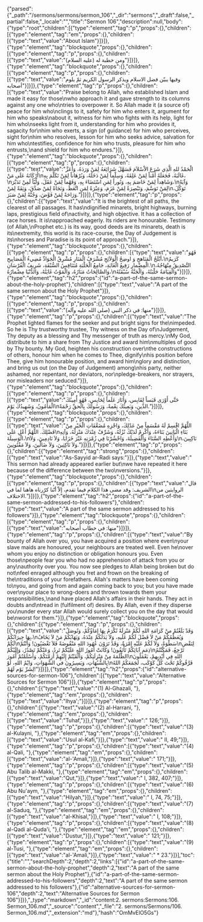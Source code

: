 {"parsed":{"_path":"/sermons/sermons/sermon_106","_dir":"sermons","_draft":false,"_partial":false,"_locale":"","title":"Sermon 106","description":null,"body":{"type":"root","children":[{"type":"element","tag":"p","props":{},"children":[{"type":"element","tag":"em","props":{},"children":[{"type":"text","value":"About Islam"}]}]},{"type":"element","tag":"blockquote","props":{},"children":[{"type":"element","tag":"p","props":{},"children":[{"type":"text","value":"ومن خطبة له (عليه السلام)"}]}]},{"type":"element","tag":"blockquote","props":{},"children":[{"type":"element","tag":"p","props":{},"children":[{"type":"text","value":"وفيها يبيّن فضل الاسلام ويذكر الرسول الكريم ثمّ يلوم أصحابه"}]}]},{"type":"element","tag":"p","props":{},"children":[{"type":"text","value":"Praise belong to Allah, who established Islam and made it easy for those\nwho approach it and gave strength to its columns against any one who\ntries to overpower it. So Allah made it (a source of) peace for him who\nclings to it, safety for him who enters it, argument for him who speaks\nabout it, witness for him who fights with its help, light for him who\nseeks light from it, understanding for him who provides it, sagacity for\nhim who exerts, a sign (of guidance) for him who perceives, sight for\nhim who resolves, lesson for him who seeks advice, salvation for him who\ntestifies, confidence for him who trusts, pleasure for him who entrusts,\nand shield for him who endures."}]},{"type":"element","tag":"blockquote","props":{},"children":[{"type":"element","tag":"p","props":{},"children":[{"type":"text","value":"الْحَمْدُ للهِ الَّذِي شَرَعَ الاْسْلاَمَ فَسَهَّلَ شَرَائِعَهُ لِمَنْ وَرَدَهُ، وَأَعَزَّ أَرْكَانَهُ عَلَى مَنْ\nغَالَبَهُ، فَجَعَلَهُ أَمْناً لِمَنْ عَلِقَهُ، وَسِلْماً لِمَنْ دَخَلَهُ، وَبُرْهَاناً لِمَنْ تَكَلَّمَ بِهِ،\nوَشَاهِداً لِمَنْ خَاصَمَ بِهِ، وَنُوراً لِمَنِ اسْتَضَاءَ بِهِ، وَفَهْماً لِمَنْ عَقَلَ، وَلُبّاً لَمِنْ تَدَبَّرَ،\nوَآيَةً لِمَنْ تَوَسَّمَ، وَتَبْصِرَةً لِمَنْ عَزَمَ، وَعِبْرَةً لِمَنِ اتَّعَظَ، وَنَجَاةً لِمَنْ صَدَّقَ، وَثِقَةً لِمَنْ\nتَوَكَّلَ، وَرَاحَةً لِمَنْ فَوَّضَ، وَجُنَّةً لِمَنْ صَبَرَ."}]}]},{"type":"element","tag":"p","props":{},"children":[{"type":"text","value":"It is the brightest of all paths, the clearest of all passages. It has\ndignified minarets, bright highways, burning laps, prestigious field of\nactivity, and high objective. It has a collection of race horses. It is\napproached eagerly. Its riders are honourable. Testimony (of Allah,\nProphet etc.) is its way, good deeds are its minarets, death is its\nextremity, this world is its race-course, the Day of Judgement is its\nhorses and Paradise is its point of approach."}]},{"type":"element","tag":"blockquote","props":{},"children":[{"type":"element","tag":"p","props":{},"children":[{"type":"text","value":"فَهُوَ أبْلَجُ الْمَنَاهجِ وَ اوضِحُ الْوَلاَئِجِ مُشْرَفُ الْمَنَارِ مُشْرِقُ الْجَوَادِّ مُضِيءُ الْمَصَابِيحِ،\nكَرَيمُ الْمِضْمارِ رَفِيعُ الْغَايَةِ، جَامِعُ الْحَلْبَةِ مُتَنَافِسُ السُّبْقَةِ، شَرِيفُ الْفُرْسَانِ.\nالتَّصْدِيقُ مِنْهَاجُهُ، وَالصَّالِحَاتُ مَنَارُهُ، وَالْمَوْتُ غَايَتُهُ، وَالدُّنْيَا مِضْمارُهُ،\nوَالْقِيَامَةُ حَلْبَتُهُ، وَالْجَنَّةُ سُبْقَتُهُ"}]}]},{"type":"element","tag":"h2","props":{"id":"a-part-of-the-same-sermon-about-the-holy-prophet"},"children":[{"type":"text","value":"A part of the same sermon about the Holy Prophet"}]},{"type":"element","tag":"blockquote","props":{},"children":[{"type":"element","tag":"p","props":{},"children":[{"type":"text","value":"منها: في ذكر النبي (صلى الله عليه وآله)"}]}]},{"type":"element","tag":"p","props":{},"children":[{"type":"text","value":"The Prophet lighted flames for the seeker and put bright signs for the\nimpeded. So he is Thy trustworthy trustee, Thy witness on the Day of\nJudgement, Thy deputy as a blessing and Thy messenger of truth as mercy.\nMy God, distribute to him a share from Thy Justice and award him\nmultiples of good by Thy bounty. My God, heighten his construction over\nthe constructions of others, honour him when he comes to Thee, dignify\nhis position before Thee, give him honourable position, and award him\nglory and distinction, and bring us out (on the Day of Judgement) among\nhis party, neither ashamed, nor repentant, nor deviators, nor\npledge-breakers, nor strayers, nor misleaders nor seduced."}]},{"type":"element","tag":"blockquote","props":{},"children":[{"type":"element","tag":"p","props":{},"children":[{"type":"text","value":"حَتَّى أَوْرَى قَبَساً لِقَابِس، وَأَنَارَ عَلَماً لِحَابِس، فَهُوَ أَمِينُكَ الْمَأْمُونُ، وَشَهِيدُكَ يَوْمَ\nالدِّينِ، وَبَعِيثُكَ نِعْمةً، وَرَسُولُكَ بِالْحقِّ رَحْمَةً."}]}]},{"type":"element","tag":"blockquote","props":{},"children":[{"type":"element","tag":"p","props":{},"children":[{"type":"text","value":"اللَّهُمَّ اقْسِمْ لَهُ مَقْسَماً مِنْ عَدْلِكَ، وَاجْزِهِ مُضَعَّفَاتِ الْخَيْرِ مِنْ فَضْلِكَ. اللَّهُمَّ أَعْلِ عَلَى\nبَنَاءِ الْبَانِينَ بَنَاءَهُ، وَأَكْرِمْ لَدَيْكَ نُزُلَهُ، وَشَرِّفْ عِنْدَكَ مَنْزِلَهُ، وَآتِهِ الْوَسِيلَةَ،\nوَأَعْطِهِ السَّنَاءَ وَالْفَضِيلَةَ، وَاحْشُرْنَا فِي زُمْرَتِهِ غَيْرَ خَزَايَا، وَلاَ نَادِمِينَ، وَلاَ\nنَاكِبِينَ، وَلاَ نَاكِثِينَ، وَلاَ ضَالِّينَ، وَلاَ مَفْتُونِينَ."}]}]},{"type":"element","tag":"p","props":{},"children":[{"type":"element","tag":"strong","props":{},"children":[{"type":"text","value":"As-Sayyid ar-Radi says:"}]},{"type":"text","value":" This sermon had already appeared earlier but\nwe have repeated it here because of the difference between the two\nversions."}]},{"type":"element","tag":"blockquote","props":{},"children":[{"type":"element","tag":"p","props":{},"children":[{"type":"text","value":"قال الشريف: وقد مضى هذا الكلام فيما تقدم، إلاّ أنّنا كرّرناه هاهنا لما في\nالروايتين من الاختلاف."}]}]},{"type":"element","tag":"h2","props":{"id":"a-part-of-the-same-sermon-addressed-to-his-followers"},"children":[{"type":"text","value":"A part of the same sermon addressed to his followers"}]},{"type":"element","tag":"blockquote","props":{},"children":[{"type":"element","tag":"p","props":{},"children":[{"type":"text","value":"منها: في خطاب أصحابه"}]}]},{"type":"element","tag":"p","props":{},"children":[{"type":"text","value":"By bounty of Allah over you, you have acquired a position where even\nyour slave maids are honoured, your neighbours are treated well. Even he\nover whom you enjoy no distinction or obligation honours you. Even those\npeople fear you who had no apprehension of attack from you or any\nauthority over you. You now see pledges to Allah being broken but do not\nfeel enraged although you fret and frown on the breaking of the\ntraditions of your forefathers. Allah's matters have been coming to\nyou, and going from and again coming back to you; but you have made over\nyour place to wrong-doers and thrown towards them your responsibilities,\nand have placed Allah's affairs in their hands. They act in doubts and\ntread in (fulfilment of) desires. By Allah, even if they disperse you\nunder every star Allah would surely collect you on the day that would be\nworst for them."}]},{"type":"element","tag":"blockquote","props":{},"children":[{"type":"element","tag":"p","props":{},"children":[{"type":"text","value":"وَقَدْ بَلَغْتُمْ منْ كَرَامَةِ اللهِ لَكُمْ مَنْزِلَةً تُكْرَمُ بِهَا إِمَاؤُكُمْ، وَتُوصَلُ بِهَا جِيرَانُكُمْ،\nوَيُعَظِّمُكُمْ مَنْ لاَ فَضْلَ لَكُمْ عَلَيهِ، وَلاَ يَدَلَكُمْ عِنْدَهُ، وَيَهَابُكُمْ مَنْ لاَ يَخَافُ لَكُمْ\nسَطْوَةً، وَلاَ لَكُمْ عَلَيْهِ إِمْرَةٌ، وَقَدْ تَرَوْنَ عُهُودَ اللهِ مَنْقُوضَةً فَلاَ تَغْضَبُونَ! وَأَنْتُمْ\nلِنَقْضِ ذِمَمِ آبَائِكُمْ تَأْنَفُونَ! وَكَانَتْ أَمُورُ اللهِ عَلَيْكُمْ تَرِدُ، وَعَنْكُمْ تَصْدُرُ، وَإِلَيْكُمْ\nتَرْجِعُ، فَمَكَّنْتُمُ الظَّلَمَةَ مِنْ مَنْزِلَتِكُمْ، وَأَلْقَيْتُمْ إِلَيْهِمْ أَزِمَّتَكُمْ، وَأَسْلَمْتُمْ أُمُورَ\nاللهِ فِي أَيْدِيهمْ، يَعْمَلُونَ بِالشُّبُهَاتِ، وَيَسِيرُونَ في الشَّهَوَاتِ، وَايْمُ اللهِ، لَوْ\nفَرَّقُوكُمْ تَحْتَ كُلِّ كَوْكَب، لَجَمَعَكُمُ اللهُ لِشَرِّ يَوْم لَهُمْ!"}]}]},{"type":"element","tag":"h2","props":{"id":"alternative-sources-for-sermon-106"},"children":[{"type":"text","value":"Alternative Sources for Sermon 106"}]},{"type":"element","tag":"p","props":{},"children":[{"type":"text","value":"(1) Al-Ghazali, "},{"type":"element","tag":"em","props":{},"children":[{"type":"text","value":"Ihya';"}]}]},{"type":"element","tag":"p","props":{},"children":[{"type":"text","value":"(2) al-Harrani, "},{"type":"element","tag":"em","props":{},"children":[{"type":"text","value":"Tuhaf,"}]},{"type":"text","value":" 126;"}]},{"type":"element","tag":"p","props":{},"children":[{"type":"text","value":"(3) al-Kulayni, "},{"type":"element","tag":"em","props":{},"children":[{"type":"text","value":"Usul al-Kafi,"}]},{"type":"text","value":" II, 49;"}]},{"type":"element","tag":"p","props":{},"children":[{"type":"text","value":"(4) al-Qali, "},{"type":"element","tag":"em","props":{},"children":[{"type":"text","value":"al-'Amali,"}]},{"type":"text","value":" 171;"}]},{"type":"element","tag":"p","props":{},"children":[{"type":"text","value":"(5) Abu Talib al-Makki, "},{"type":"element","tag":"em","props":{},"children":[{"type":"text","value":"Qut,"}]},{"type":"text","value":" I, 382, 407;"}]},{"type":"element","tag":"p","props":{},"children":[{"type":"text","value":"(6) Abu Nu'aym, "},{"type":"element","tag":"em","props":{},"children":[{"type":"text","value":"Hilyah,"}]},{"type":"text","value":" I, 74, 75;"}]},{"type":"element","tag":"p","props":{},"children":[{"type":"text","value":"(7) al-Saduq, "},{"type":"element","tag":"em","props":{},"children":[{"type":"text","value":"al-Khisal,"}]},{"type":"text","value":" I, 108;"}]},{"type":"element","tag":"p","props":{},"children":[{"type":"text","value":"(8) al-Qadi al-Quda'i, "},{"type":"element","tag":"em","props":{},"children":[{"type":"text","value":"Dustur,"}]},{"type":"text","value":" 121;"}]},{"type":"element","tag":"p","props":{},"children":[{"type":"text","value":"(9) al-Tusi, "},{"type":"element","tag":"em","props":{},"children":[{"type":"text","value":"al-'Amali,"}]},{"type":"text","value":" * 23."}]}],"toc":{"title":"","searchDepth":2,"depth":2,"links":[{"id":"a-part-of-the-same-sermon-about-the-holy-prophet","depth":2,"text":"A part of the same sermon about the Holy Prophet"},{"id":"a-part-of-the-same-sermon-addressed-to-his-followers","depth":2,"text":"A part of the same sermon addressed to his followers"},{"id":"alternative-sources-for-sermon-106","depth":2,"text":"Alternative Sources for Sermon 106"}]}},"_type":"markdown","_id":"content:2. sermons:Sermons:106. Sermon_106.md","_source":"content","_file":"2. sermons/Sermons/106. Sermon_106.md","_extension":"md"},"hash":"OmMvElO5Gs"}